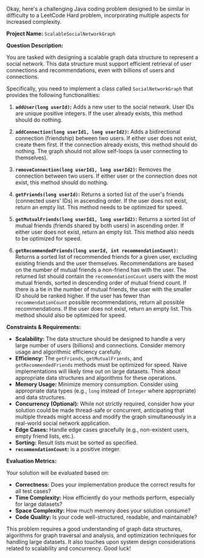 Okay, here's a challenging Java coding problem designed to be similar in difficulty to a LeetCode Hard problem, incorporating multiple aspects for increased complexity.

**Project Name:** `ScalableSocialNetworkGraph`

**Question Description:**

You are tasked with designing a scalable graph data structure to represent a social network. This data structure must support efficient retrieval of user connections and recommendations, even with billions of users and connections.

Specifically, you need to implement a class called `SocialNetworkGraph` that provides the following functionalities:

1.  **`addUser(long userId)`:**  Adds a new user to the social network. User IDs are unique positive integers. If the user already exists, this method should do nothing.

2.  **`addConnection(long userId1, long userId2)`:** Adds a bidirectional connection (friendship) between two users. If either user does not exist, create them first. If the connection already exists, this method should do nothing. The graph should not allow self-loops (a user connecting to themselves).

3.  **`removeConnection(long userId1, long userId2)`:** Removes the connection between two users. If either user or the connection does not exist, this method should do nothing.

4.  **`getFriends(long userId)`:** Returns a sorted list of the user's friends (connected users' IDs) in ascending order. If the user does not exist, return an empty list. This method needs to be optimized for speed.

5.  **`getMutualFriends(long userId1, long userId2)`:** Returns a sorted list of mutual friends (friends shared by both users) in ascending order. If either user does not exist, return an empty list. This method also needs to be optimized for speed.

6.  **`getRecommendedFriends(long userId, int recommendationCount)`:** Returns a sorted list of recommended friends for a given user, excluding existing friends and the user themselves.  Recommendations are based on the number of mutual friends a non-friend has with the user. The returned list should contain the `recommendationCount` users with the most mutual friends, sorted in descending order of mutual friend count. If there is a tie in the number of mutual friends, the user with the smaller ID should be ranked higher. If the user has fewer than `recommendationCount` possible recommendations, return all possible recommendations.  If the user does not exist, return an empty list. This method should also be optimized for speed.

**Constraints & Requirements:**

*   **Scalability:**  The data structure should be designed to handle a very large number of users (billions) and connections. Consider memory usage and algorithmic efficiency carefully.
*   **Efficiency:**  The `getFriends`, `getMutualFriends`, and `getRecommendedFriends` methods must be optimized for speed.  Naive implementations will likely time out on large datasets.  Think about appropriate data structures and algorithms for these operations.
*   **Memory Usage:**  Minimize memory consumption.  Consider using appropriate data types (e.g., `long` instead of `Integer` where appropriate) and data structures.
*   **Concurrency (Optional):** While not strictly required, consider how your solution could be made thread-safe or concurrent, anticipating that multiple threads might access and modify the graph simultaneously in a real-world social network application.
*   **Edge Cases:** Handle edge cases gracefully (e.g., non-existent users, empty friend lists, etc.).
*   **Sorting:** Result lists must be sorted as specified.
*   **`recommendationCount`:** is a positive integer.

**Evaluation Metrics:**

Your solution will be evaluated based on:

*   **Correctness:**  Does your implementation produce the correct results for all test cases?
*   **Time Complexity:**  How efficiently do your methods perform, especially for large datasets?
*   **Space Complexity:**  How much memory does your solution consume?
*   **Code Quality:**  Is your code well-structured, readable, and maintainable?

This problem requires a good understanding of graph data structures, algorithms for graph traversal and analysis, and optimization techniques for handling large datasets. It also touches upon system design considerations related to scalability and concurrency. Good luck!
